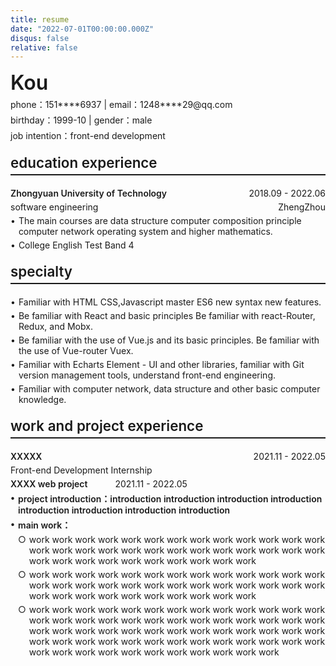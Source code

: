 ```yaml
---
title: resume
date: "2022-07-01T00:00:00.000Z"
disqus: false
relative: false
---
```

<div style="font-size: 2rem; font-weight: 600; margin-bottom: 5px">
    Kou
</div>
<div style="margin-bottom: 5px">
    <span>phone：151****6937</span> | <span>email：1248****29@qq.com</span>
</div>
<div style="margin-bottom: 5px">
    <span>birthday：1999-10</span> | <span>gender：male</span>
</div>
<div style="margin-bottom: 5px">job intention：front-end development</div>

<div style="
    font-weight: 600;
    font-size: 1.4rem;
    border-bottom: 2px solid;
    margin: 20px 0;
    padding-bottom: 5px;
    ">
    education experience
</div>
<div style="display: flex; width: 100%; margin-bottom: 5px">
    <span style="font-weight: 600">Zhongyuan University of Technology</span>
    <span style="flex: 1"></span>
    <span>2018.09 - 2022.06</span>
</div>
<div style="display: flex; width: 100%; margin-bottom: 5px">
    <span>software engineering</span>
    <span style="flex: 1"></span>
    <span>ZhengZhou</span>
</div>
<div style="margin-bottom: 5px">
    <div style="display: flex; margin-bottom: 5px">
        <div>•</div>
        <div style="margin-left: 5px">
            The main courses are data structure computer composition principle computer network operating system and higher mathematics.
        </div>
    </div>
    <div style="display: flex; margin-bottom: 5px">
        <div>•</div>
        <div style="margin-left: 5px">
            College English Test Band 4
        </div>
    </div>
</div>
<div style="
font-weight: 600;
font-size: 1.4rem;
border-bottom: 2px solid;
margin: 20px 0;
padding-bottom: 5px;
">
    specialty
</div>
<div>
    <div style="display: flex; margin-bottom: 5px">
        <div>•</div>
        <div style="margin-left: 5px">
            Familiar with HTML CSS,Javascript master ES6 new syntax new features.
        </div>
    </div>
    <div style="display: flex; margin-bottom: 5px">
        <div>•</div>
        <div style="margin-left: 5px">
            Be familiar with React and basic principles Be familiar with react-Router, Redux, and Mobx.
        </div>
    </div>
    <div style="display: flex; margin-bottom: 5px">
        <div>•</div>
        <div style="margin-left: 5px">
            Be familiar with the use of Vue.js and its basic principles. Be familiar with the use of Vue-router Vuex.
        </div>
    </div>
    <div style="display: flex; margin-bottom: 5px">
        <div>•</div>
        <div style="margin-left: 5px">
            Familiar with Echarts Element - UI and other libraries, familiar with Git version management tools, understand front-end engineering.
        </div>
    </div>
    <div style="display: flex; margin-bottom: 5px">
        <div>•</div>
        <div style="margin-left: 5px">
            Familiar with computer network, data structure and other basic computer knowledge.
        </div>
    </div>
</div>
<div style="
    font-weight: 600;
    font-size: 1.4rem;
    border-bottom: 2px solid;
    margin: 20px 0;
    padding-bottom: 5px;
    ">
    work and project experience
</div>
<div style="display: flex; width: 100%; margin-bottom: 5px">
    <span style="font-weight: 600">XXXXX</span>
    <span style="flex: 1"></span>
    <span>2021.11 - 2022.05</span>
</div>
<div style="margin-bottom: 5px">Front-end Development Internship</div>
<div style="margin-bottom: 5px">
    <span style="font-weight: 600; margin-right: 40px">XXXX web project</span>
    <span>2021.11 - 2022.05</span>
</div>
<div>
    <div style="display: flex; font-weight: 600;margin-bottom: 5px">
        <div>•</div>
        <div style="margin-left: 5px">
            project introduction：introduction introduction introduction introduction introduction introduction introduction introduction
        </div>
    </div>
    <div style="display: flex; font-weight: 600;margin-bottom: 5px">
        <div>•</div>
        <div style="margin-left: 5px; font-weight: 600">
            <div style="margin-bottom: 5px">main work：</div>
            <div style="display: flex;font-weight:400;margin-bottom: 5px">
                <div>○</div>
                <div style="margin-left: 5px">work work work work work work work work work work work work work work work work work work work work work work work work work work work work work work work work work work work work</div>
            </div>
            <div style="display: flex;font-weight:400;margin-bottom: 5px">
                <div>○</div>
                <div style="margin-left: 5px">work work work work work work work work work work work work work work work work work work work work work work work work work work work work work work work work work work work work</div>
            </div>
            <div style="display: flex;font-weight:400;margin-bottom: 5px">
                <div>○</div>
                <div style="margin-left: 5px">work work work work work work work work work work work work work work work work work work work work work work work work work work work work work work work work work work work work work work work work work work work work work work work work work work work work work work work work work work work work work work work</div>
            </div>
        </div>
    </div>
</div>
</div>
